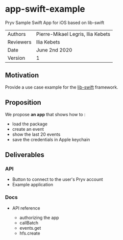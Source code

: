 # app-swift-example
Pryv Sample Swift App for iOS based on lib-swift

|         |                       |
| ------- | --------------------- |
| Authors | Pierre-Mikael Legris, Ilia Kebets |
| Reviewers | Ilia Kebets |
| Date    | June 2nd 2020 |
| Version | 1                  |

## Motivation

Provide a use case example for the [lib-swift](https://github.com/pryv/lib-swift) framework.

## Proposition

We propose **an app** that shows how to :  
* load the package   
* create an event  
* show the last 20 events  
* save the credentials in Apple keychain
  
## Deliverables

### API

- Button to connect to the user's Pryv account
- Example application

### Docs

- API reference

  - authorizing the app 
  - callBatch
  - events.get
  - hfs.create

